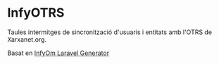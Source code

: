# InfyOTRS

Taules intermitges de sincronització d'usuaris i entitats amb l'OTRS de Xarxanet.org.

Basat en [InfyOm Laravel Generator](https://github.com/InfyOmLabs/laravel-generator)
